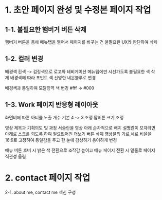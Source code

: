 # 1. 초안 페이지 완성 및 수정본 페이지 작업

## 1-1. 불필요한 햄버거 버튼 삭제

햄버거 버튼을 통해 메뉴탭을 열어서 페이지를 바꾸는 건 불필요한 UX라 판단하여 삭제

## 1-2. 컬러 변경

<!--  배경 -->

배경색 흰색 -> 검정색으로 로고와 네비게이션 메뉴탭에만 시선가도록 불필요한 색 삭제
배경색에 따라 포인트 색 선명한 네온블루로 변경

<!-- 모달 -->

배경색과 통일하여 모달영역 색 변경 #fff -> #000

## 1-3. Work 페이지 반응형 레이아웃

<!-- 레이아웃 화면 -->

화면비에 따른 아티클 노출 개수 기본 4 -> 3 조정
탑버튼 크기 조정

<!-- 모달 -->

영상 제목과 기획의도 및 과정 서술란을 영상 아래 순차적으로 배치
설명란이 모자라면 아래로 스크롤 되도록 하여 필요없어진 더보기 버튼 삭제
영상물의 가로,세로 비율을 16:9로 고정하여 통일감을 주고 한 눈에 감상하기 용이하게 변경

<!-- 네비게이션 메뉴 -->

메뉴 버튼 호버 시 밝은 색 전환으로 조작감 높이고
메뉴 페이지 전환 시 밑줄로 페이지 직관성 올림

# 2. contact 페이지 작업

2-1. about me, contact me 섹션 구성

